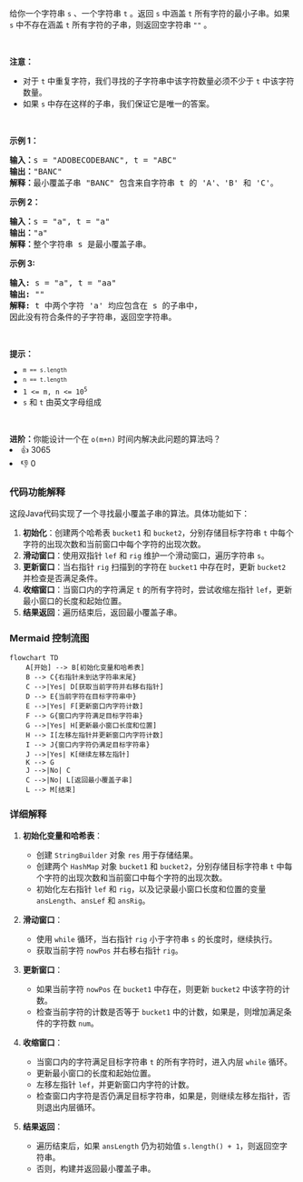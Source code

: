<p>给你一个字符串 <code>s</code> 、一个字符串 <code>t</code> 。返回 <code>s</code> 中涵盖 <code>t</code> 所有字符的最小子串。如果 <code>s</code> 中不存在涵盖 <code>t</code> 所有字符的子串，则返回空字符串 <code>""</code> 。</p>

<p>&nbsp;</p>

<p><strong>注意：</strong></p>

<ul> 
 <li>对于 <code>t</code> 中重复字符，我们寻找的子字符串中该字符数量必须不少于 <code>t</code> 中该字符数量。</li> 
 <li>如果 <code>s</code> 中存在这样的子串，我们保证它是唯一的答案。</li> 
</ul>

<p>&nbsp;</p>

<p><strong>示例 1：</strong></p>

<pre>
<strong>输入：</strong>s = "ADOBECODEBANC", t = "ABC"
<strong>输出：</strong>"BANC"
<strong>解释：</strong>最小覆盖子串 "BANC" 包含来自字符串 t 的 'A'、'B' 和 'C'。
</pre>

<p><strong>示例 2：</strong></p>

<pre>
<strong>输入：</strong>s = "a", t = "a"
<strong>输出：</strong>"a"
<strong>解释：</strong>整个字符串 s 是最小覆盖子串。
</pre>

<p><strong>示例 3:</strong></p>

<pre>
<strong>输入:</strong> s = "a", t = "aa"
<strong>输出:</strong> ""
<strong>解释:</strong> t 中两个字符 'a' 均应包含在 s 的子串中，
因此没有符合条件的子字符串，返回空字符串。</pre>

<p>&nbsp;</p>

<p><strong>提示：</strong></p>

<ul> 
 <li><code><sup>m == s.length</sup></code></li> 
 <li><code><sup>n == t.length</sup></code></li> 
 <li><code>1 &lt;= m, n &lt;= 10<sup>5</sup></code></li> 
 <li><code>s</code> 和 <code>t</code> 由英文字母组成</li> 
</ul>

<p>&nbsp;</p> 
<strong>进阶：</strong>你能设计一个在 
<code>o(m+n)</code> 时间内解决此问题的算法吗？

<div><li>👍 3065</li><li>👎 0</li></div>


### 代码功能解释

这段Java代码实现了一个寻找最小覆盖子串的算法。具体功能如下：

1. **初始化**：创建两个哈希表 `bucket1` 和 `bucket2`，分别存储目标字符串 `t` 中每个字符的出现次数和当前窗口中每个字符的出现次数。
2. **滑动窗口**：使用双指针 `lef` 和 `rig` 维护一个滑动窗口，遍历字符串 `s`。
3. **更新窗口**：当右指针 `rig` 扫描到的字符在 `bucket1` 中存在时，更新 `bucket2` 并检查是否满足条件。
4. **收缩窗口**：当窗口内的字符满足 `t` 的所有字符时，尝试收缩左指针 `lef`，更新最小窗口的长度和起始位置。
5. **结果返回**：遍历结束后，返回最小覆盖子串。

### Mermaid 控制流图

```mermaid
flowchart TD
    A[开始] --> B[初始化变量和哈希表]
    B --> C{右指针未到达字符串末尾}
    C -->|Yes| D[获取当前字符并右移右指针]
    D --> E{当前字符在目标字符串中}
    E -->|Yes| F[更新窗口内字符计数]
    F --> G{窗口内字符满足目标字符串}
    G -->|Yes| H[更新最小窗口长度和位置]
    H --> I[左移左指针并更新窗口内字符计数]
    I --> J{窗口内字符仍满足目标字符串}
    J -->|Yes| K[继续左移左指针]
    K --> G
    J -->|No| C
    C -->|No| L[返回最小覆盖子串]
    L --> M[结束]
```


### 详细解释

1. **初始化变量和哈希表**：
    - 创建 `StringBuilder` 对象 `res` 用于存储结果。
    - 创建两个 `HashMap` 对象 `bucket1` 和 `bucket2`，分别存储目标字符串 `t` 中每个字符的出现次数和当前窗口中每个字符的出现次数。
    - 初始化左右指针 `lef` 和 `rig`，以及记录最小窗口长度和位置的变量 `ansLength`、`ansLef` 和 `ansRig`。

2. **滑动窗口**：
    - 使用 `while` 循环，当右指针 `rig` 小于字符串 `s` 的长度时，继续执行。
    - 获取当前字符 `nowPos` 并右移右指针 `rig`。

3. **更新窗口**：
    - 如果当前字符 `nowPos` 在 `bucket1` 中存在，则更新 `bucket2` 中该字符的计数。
    - 检查当前字符的计数是否等于 `bucket1` 中的计数，如果是，则增加满足条件的字符数 `num`。

4. **收缩窗口**：
    - 当窗口内的字符满足目标字符串 `t` 的所有字符时，进入内层 `while` 循环。
    - 更新最小窗口的长度和起始位置。
    - 左移左指针 `lef`，并更新窗口内字符的计数。
    - 检查窗口内字符是否仍满足目标字符串，如果是，则继续左移左指针，否则退出内层循环。

5. **结果返回**：
    - 遍历结束后，如果 `ansLength` 仍为初始值 `s.length() + 1`，则返回空字符串。
    - 否则，构建并返回最小覆盖子串。